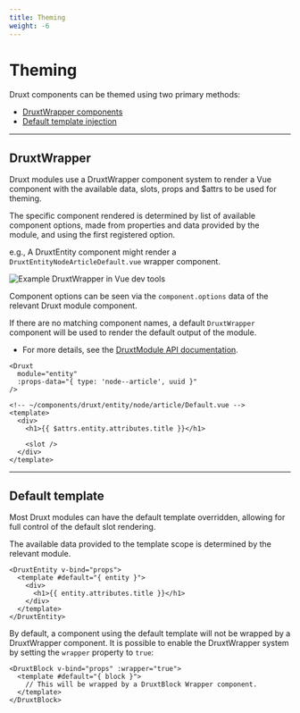 ```yaml
---
title: Theming
weight: -6
---
```


# Theming

Druxt components can be themed using two primary methods:
- [DruxtWrapper components](#druxtwrapper)
- [Default template injection](#default-template)

* * *

## DruxtWrapper

Druxt modules use a DruxtWrapper component system to render a Vue component with the available data, slots, props and $attrs to be used for theming.

The specific component rendered is determined by list of available component options, made from properties and data provided by the module, and using the first registered option.

e.g., A DruxtEntity component might render a `DruxtEntityNodeArticleDefault.vue` wrapper component.

![Example DruxtWrapper in Vue dev tools](/images/theming-druxt-wrapper.png)

Component options can be seen via the `component.options` data of the relevant Druxt module component.

If there are no matching component names, a default `DruxtWrapper` component will be used to render the default output of the module.

- For more details, see the [DruxtModule API documentation](/api/packages/druxt/components/DruxtModule).

```vue
<Druxt
  module="entity"
  :props-data="{ type: 'node--article', uuid }"
/>
```

```vue
<!-- ~/components/druxt/entity/node/article/Default.vue -->
<template>
  <div>
    <h1>{{ $attrs.entity.attributes.title }}</h1>

    <slot />
  </div>
</template>
```

* * *

## Default template

Most Druxt modules can have the default template overridden, allowing for full control of the default slot rendering.

The available data provided to the template scope is determined by the relevant module.

```vue
<DruxtEntity v-bind="props">
  <template #default="{ entity }">
    <div>
      <h1>{{ entity.attributes.title }}</h1>
    </div>
  </template>
</DruxtEntity>
```

By default, a component using the default template will not be wrapped by a DruxtWrapper component. It is possible to enable the DruxtWrapper system by setting the `wrapper` property to `true`:

```vue
<DruxtBlock v-bind="props" :wrapper="true">
  <template #default="{ block }">
    // This will be wrapped by a DruxtBlock Wrapper component.
  </template>
</DruxtBlock>
````